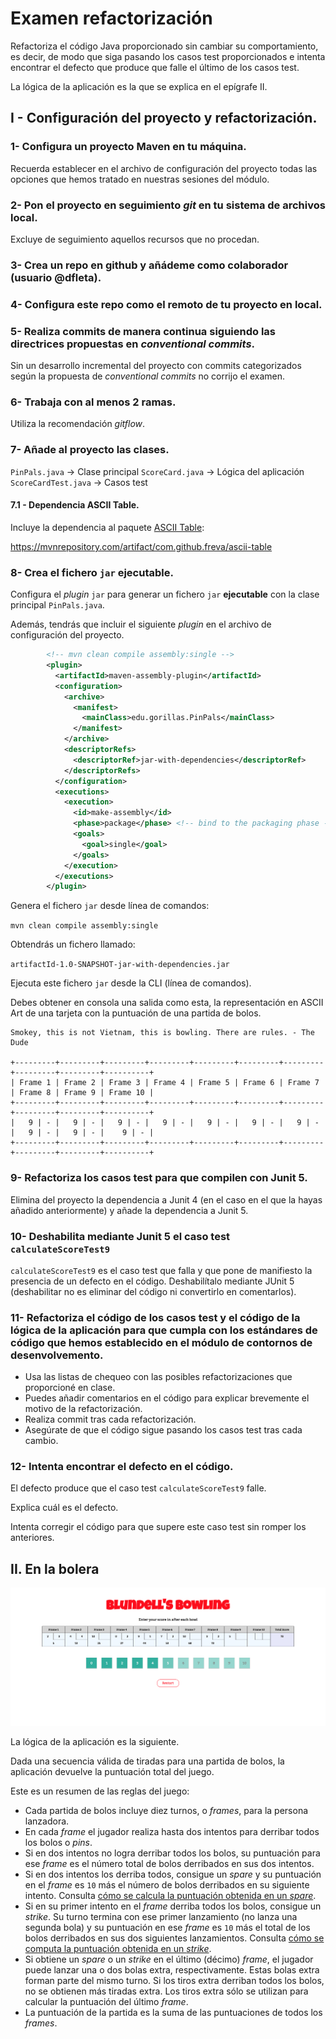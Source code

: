 # Examen refactorización

Refactoriza el código Java proporcionado sin cambiar su comportamiento, es decir, de modo que siga pasando los casos test proporcionados e intenta encontrar el defecto que produce que falle el último de los casos test. 

La lógica de la aplicación es la que se explica en el epígrafe II.

## I - Configuración del proyecto y refactorización.

### 1- Configura un proyecto Maven en tu máquina.

Recuerda establecer en el archivo de configuración del proyecto todas las opciones que hemos tratado en nuestras sesiones del módulo.

### 2- Pon el proyecto en seguimiento _git_ en tu sistema de archivos local.

Excluye de seguimiento aquellos recursos que no procedan.

### 3- Crea un repo en github y añádeme como colaborador (usuario @dfleta).

### 4- Configura este repo como el remoto de tu proyecto en local.

### 5- Realiza commits de manera continua siguiendo las directrices propuestas en _conventional commits_.

Sin un desarrollo incremental del proyecto con commits categorizados según la propuesta de _conventional commits_ no corrijo el examen.

### 6- Trabaja con al menos 2 ramas.

Utiliza la recomendación _gitflow_.

### 7- Añade al proyecto las clases.

`PinPals.java` -> Clase principal
`ScoreCard.java` -> Lógica del aplicación
`ScoreCardTest.java` -> Casos test

#### 7.1 - Dependencia ASCII Table.

Incluye la dependencia al paquete [ASCII Table](https://mvnrepository.com/artifact/com.github.freva/ascii-table):

https://mvnrepository.com/artifact/com.github.freva/ascii-table

### 8- Crea el fichero `jar` ejecutable.

Configura el _plugin_ `jar` para generar un fichero `jar` **ejecutable** con la clase principal `PinPals.java`.

Además, tendrás que incluir el siguiente _plugin_ en el archivo de configuración del proyecto.

```xml
        <!-- mvn clean compile assembly:single -->
        <plugin>
          <artifactId>maven-assembly-plugin</artifactId>
          <configuration>
            <archive>
              <manifest>
                <mainClass>edu.gorillas.PinPals</mainClass>
              </manifest>
            </archive>
            <descriptorRefs>
              <descriptorRef>jar-with-dependencies</descriptorRef>
            </descriptorRefs>
          </configuration>
          <executions>
            <execution>
              <id>make-assembly</id>
              <phase>package</phase> <!-- bind to the packaging phase -->
              <goals>
                <goal>single</goal>
              </goals>
            </execution>
          </executions>
        </plugin>
```

Genera el fichero `jar` desde línea de comandos:

`mvn clean compile assembly:single`

Obtendrás un fichero llamado:

`artifactId-1.0-SNAPSHOT-jar-with-dependencies.jar`

Ejecuta este fichero `jar` desde la CLI (línea de comandos).

Debes obtener en consola una salida como esta, la representación en ASCII Art de una tarjeta con la puntuación de una partida de bolos.

```
Smokey, this is not Vietnam, this is bowling. There are rules. - The Dude

+---------+---------+---------+---------+---------+---------+---------+---------+---------+----------+
| Frame 1 | Frame 2 | Frame 3 | Frame 4 | Frame 5 | Frame 6 | Frame 7 | Frame 8 | Frame 9 | Frame 10 |
+---------+---------+---------+---------+---------+---------+---------+---------+---------+----------+
|   9 | - |   9 | - |   9 | - |   9 | - |   9 | - |   9 | - |   9 | - |   9 | - |   9 | - |    9 | - |
+---------+---------+---------+---------+---------+---------+---------+---------+---------+----------+
```

### 9- Refactoriza los casos test para que compilen con Junit 5.

Elimina del proyecto la dependencia a Junit 4 (en el caso en el que la hayas añadido anteriormente) y añade la dependencia a Junit 5.

### 10- Deshabilita mediante Junit 5 el caso test `calculateScoreTest9`

`calculateScoreTest9` es el caso test que falla y que pone de manifiesto la presencia de un defecto en el código. Deshabilítalo mediante JUnit 5 (deshabilitar no es eliminar del código ni convertirlo en comentarlos).

### 11- Refactoriza el código de los casos test y el código de la lógica de la aplicación para que cumpla con los estándares de código que hemos establecido en el módulo de contornos de desenvolvemento.

- Usa las listas de chequeo con las posibles refactorizaciones que proporcioné en clase.
- Puedes añadir comentarios en el código para explicar brevemente el motivo de la refactorización.
- Realiza commit tras cada refactorización.
- Asegúrate de que el código sigue pasando los casos test tras cada cambio.

### 12- Intenta encontrar el defecto en el código.

El defecto produce que el caso test `calculateScoreTest9` falle.

Explica cuál es el defecto.

Intenta corregir el código para que supere este caso test sin romper los anteriores.


## II. En la bolera

![Bowling Score Card](./doc/scoreCard.png)

La lógica de la aplicación es la siguiente.

Dada una secuencia válida de tiradas para una partida de bolos, la aplicación devuelve la puntuación total del juego. 

Este es un resumen de las reglas del juego:

- Cada partida de bolos incluye diez turnos, o _frames_, para la persona lanzadora.
- En cada _frame_ el jugador realiza hasta dos intentos para derribar todos los bolos o _pins_.
- Si en dos intentos no logra derribar todos los bolos, su puntuación para ese _frame_ es el número total de bolos derribados en sus dos intentos.
- Si en dos intentos los derriba todos, consigue un _spare_ y su puntuación en el _frame_ es `10` más el número de bolos derribados en su siguiente intento. Consulta [cómo se calcula la puntuación obtenida en un _spare_](https://es.wikipedia.org/wiki/Spare).
- Si en su primer intento en el _frame_ derriba todos los bolos, consigue un _strike_. Su turno termina con ese primer lanzamiento (no lanza una segunda bola) y su puntuación en ese _frame_ es `10` más el total de los bolos derribados en sus dos siguientes lanzamientos. Consulta [cómo se computa la puntuación obtenida en un _strike_](https://es.wikipedia.org/wiki/Strike_(bowling)).
- Si obtiene un _spare_ o un _strike_ en el último (décimo) _frame_, el jugador puede lanzar una o dos bolas extra, respectivamente. Estas bolas extra forman parte del mismo turno. Si los tiros extra derriban todos los bolos, no se obtienen más tiradas extra. Los tiros extra sólo se utilizan para calcular la puntuación del último _frame_.
- La puntuación de la partida es la suma de las puntuaciones de todos los _frames_.

